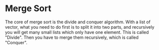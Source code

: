 Merge Sort
====

The core of merge sort is the divide and conquer algorithm. With a list of vector, what you need to do first is to split it into two parts,
and recursively you will get many small lists which only have one element. This is called "Divide". Then you have to merge them
recursively, which is called "Conquer".

